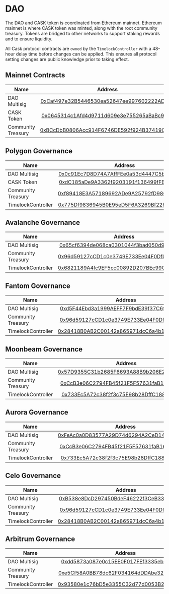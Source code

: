 # DAO

The DAO and CASK token is coordinated from Ethereum mainnet. Ethereum mainnet is where CASK token was minted, along with the 
root community treasury. Tokens are bridged to other networks to support staking rewards and to ensure liquidity.

All Cask protocol contracts are `owned` by the `TimelockController` with a 48-hour delay time before changes can be applied.
This ensures all protocol setting changes are public knowledge prior to taking effect.

## Mainnet Contracts

| Name               |                                                        Address                                                        |
|--------------------|:---------------------------------------------------------------------------------------------------------------------:|
| DAO Multisig       | [0xCaf497e32B5446530ea52647ee997602222AD1E4](https://etherscan.io/address/0xCaf497e32B5446530ea52647ee997602222AD1E4) |
| CASK Token         |  [0x0645314c1Afd4d9711d609e3e755265aBaBc95Eb](https://etherscan.io/token/0x0645314c1Afd4d9711d609e3e755265aBaBc95Eb)  |
| Community Treasury | [0xBCcDbB0806Acc914F6746DE592f924B374190710](https://etherscan.io/address/0xBCcDbB0806Acc914F6746DE592f924B374190710) | 


## Polygon Governance

| Name               |                                                         Address                                                          |
|--------------------|:------------------------------------------------------------------------------------------------------------------------:|
| DAO Multisig       | [0x0c91Ec7D8D74A7AffFEe0a53d4447C5b8807F305](https://polygonscan.com/address/0x0c91Ec7D8D74A7AffFEe0a53d4447C5b8807F305) |
| CASK Token         |  [0xdC185aDe9A3362f9203191f136499fFE512527c1](https://polygonscan.com/token/0xdC185aDe9A3362f9203191f136499fFE512527c1)  |
| Community Treasury | [0xf89418E3A57189692ADe9A25792fD986fb99C5Ca](https://polygonscan.com/address/0xf89418E3A57189692ADe9A25792fD986fb99C5Ca) | 
| TimelockController | [0x775Df9836945B0E95eD5F6A3269Bf22F6b426e85](https://polygonscan.com/address/0x775Df9836945B0E95eD5F6A3269Bf22F6b426e85) |

## Avalanche Governance

| Name               |                                                         Address                                                         |
|--------------------|:-----------------------------------------------------------------------------------------------------------------------:|
| DAO Multisig       |  [0x65cf6394de068ca0301044f3bad050d925bA3Cfa](https://snowtrace.io/address/0x65cf6394de068ca0301044f3bad050d925bA3Cfa)  |
| Community Treasury |  [0x96d59127cCD1c0e3749E733Ee04F0DfbD2f808c8](https://snowtrace.io/address/0x96d59127cCD1c0e3749E733Ee04F0DfbD2f808c8)  | 
| TimelockController |  [0x6821189A4fc9EF5cc00892D207BEc99C56A7425f](https://snowtrace.io/address/0x6821189A4fc9EF5cc00892D207BEc99C56A7425f)  |


## Fantom Governance

| Name               |                                                         Address                                                         |
|--------------------|:-----------------------------------------------------------------------------------------------------------------------:|
| DAO Multisig       |  [0xd5F44Ebd3a1999AEFF7F9bdE39f37C699B3b304c](https://ftmscan.com/address/0xd5F44Ebd3a1999AEFF7F9bdE39f37C699B3b304c)   |
| Community Treasury |  [0x96d59127cCD1c0e3749E733Ee04F0DfbD2f808c8](https://ftmscan.com/address/0x96d59127cCD1c0e3749E733Ee04F0DfbD2f808c8)   | 
| TimelockController |  [0x28418B0AB2C00142a865971dcC6a4b1154DaD19E](https://ftmscan.com/address/0x28418B0AB2C00142a865971dcC6a4b1154DaD19E)   |

## Moonbeam Governance

| Name               |                                                         Address                                                         |
|--------------------|:-----------------------------------------------------------------------------------------------------------------------:|
| DAO Multisig       |  [0x57D9355C31b2685F6693A88B9b206E2d274C4b03](https://moonscan.io/address/0x57D9355C31b2685F6693A88B9b206E2d274C4b03)   |
| Community Treasury | [0xCcB3e06C2794FB45f21F5F57631faB16Fa6152De](https://moonscan.io/address/0xCcB3e06C2794FB45f21F5F57631faB16Fa6152De) | 
| TimelockController | [0x733Ec5A72c38f2f3c75E98b28DffC1885aB04AF1](https://moonscan.io/address/0x733Ec5A72c38f2f3c75E98b28DffC1885aB04AF1) |

## Aurora Governance

| Name               |                                                         Address                                                         |
|--------------------|:-----------------------------------------------------------------------------------------------------------------------:|
| DAO Multisig       | [0xFeAc0a0D83577A29D74d6294A2CeD14e84eee0eC](https://aurorascan.dev/address/0xFeAc0a0D83577A29D74d6294A2CeD14e84eee0eC) |
| Community Treasury | [0xCcB3e06C2794FB45f21F5F57631faB16Fa6152De](https://aurorascan.dev/address/0xCcB3e06C2794FB45f21F5F57631faB16Fa6152De) | 
| TimelockController | [0x733Ec5A72c38f2f3c75E98b28DffC1885aB04AF1](https://aurorascan.dev/address/0x733Ec5A72c38f2f3c75E98b28DffC1885aB04AF1) |

## Celo Governance

| Name               |                                                        Address                                                        |
|--------------------|:---------------------------------------------------------------------------------------------------------------------:|
| DAO Multisig       | [0xB538e8DcD297450BdeF46222f3CeB33bB1e921b3](https://celoscan.io/address/0xB538e8DcD297450BdeF46222f3CeB33bB1e921b3)  |
| Community Treasury | [0x96d59127cCD1c0e3749E733Ee04F0DfbD2f808c8](https://celoscan.io/address/0x96d59127cCD1c0e3749E733Ee04F0DfbD2f808c8) | 
| TimelockController | [0x28418B0AB2C00142a865971dcC6a4b1154DaD19E](https://celoscan.io/address/0x28418B0AB2C00142a865971dcC6a4b1154DaD19E) |

## Arbitrum Governance

| Name               |                                                        Address                                                        |
|--------------------|:---------------------------------------------------------------------------------------------------------------------:|
| DAO Multisig       | [0xdd5873a087e0c15EE0F017FEf3335eb1E59f9fA0](https://arbiscan.io/address/0xdd5873a087e0c15EE0F017FEf3335eb1E59f9fA0)  |
| Community Treasury | [0xe5Cf58A0BB78dc62F034164dDDAbe32D26c0c766](https://arbiscan.io/address/0xe5Cf58A0BB78dc62F034164dDDAbe32D26c0c766) | 
| TimelockController | [0x93580e1c76bD5e3355C32d77d0053B22Ac3c3721](https://arbiscan.io/address/0x93580e1c76bD5e3355C32d77d0053B22Ac3c3721) |
